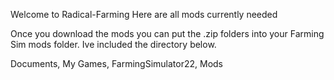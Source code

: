 Welcome to Radical-Farming
Here are all mods currently needed

Once you download the mods you can put the .zip folders into your Farming Sim mods folder. Ive included the directory below.

Documents,
My Games,
FarmingSimulator22, 
Mods

